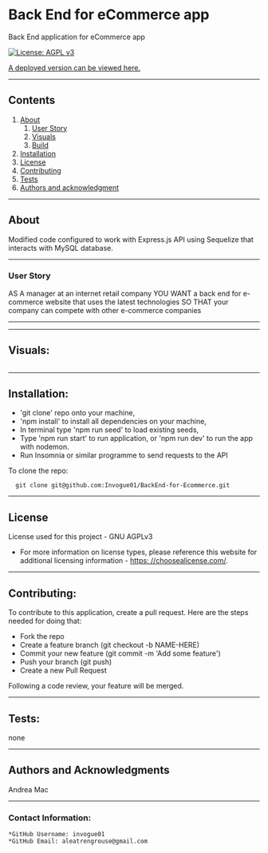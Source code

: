 # Back End for eCommerce app

Back End application for eCommerce app

[![License: AGPL v3](https://img.shields.io/badge/License-AGPL%20v3-blue.svg)](https://www.gnu.org/licenses/agpl-3.0)

[A deployed version can be viewed here.](none)

---

## Contents

1. [About](#about)
   1. [User Story](#user%20story)
   2. [Visuals](#visuals)
   3. [Build](#build)
2. [Installation](#installation)
3. [License](#license)
4. [Contributing](#contributing)
5. [Tests](#tests)
6. [Authors and acknowledgment](#authors%20and%20acknowledgment)

---

## About

Modified code configured to work with Express.js API using Sequelize that interacts with MySQL database.

---

### User Story

AS A manager at an internet retail company
YOU WANT a back end for e-commerce website that uses the latest technologies
SO THAT your company can compete with other e-commerce companies

---

---

## Visuals:

![]()

---

## Installation:

- 'git clone' repo onto your machine,
- 'npm install' to install all dependencies on your machine,
- In terminal type 'npm run seed' to load existing seeds,
- Type 'npm run start' to run application, or 'npm run dev' to run the app with nodemon.
- Run Insomnia or similar programme to send requests to the API

To clone the repo:

      git clone git@github.com:Invogue01/BackEnd-for-Ecommerce.git

---

## License

License used for this project - GNU AGPLv3

- For more information on license types, please reference this website
  for additional licensing information - [https: //choosealicense.com/](https://choosealicense.com/).

---

## Contributing:

To contribute to this application, create a pull request.
Here are the steps needed for doing that:

- Fork the repo
- Create a feature branch (git checkout -b NAME-HERE)
- Commit your new feature (git commit -m 'Add some feature')
- Push your branch (git push)
- Create a new Pull Request

Following a code review, your feature will be merged.

---

## Tests:

none

---

## Authors and Acknowledgments

Andrea Mac

---

### Contact Information:

    *GitHub Username: invogue01
    *GitHub Email: aleatrengrouse@gmail.com
